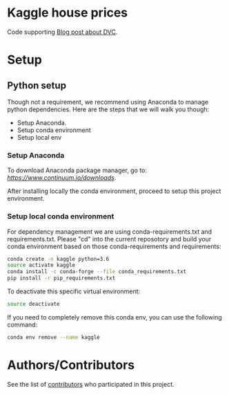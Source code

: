 Kaggle house prices
====================================
Code supporting [Blog post about DVC](https://datacenternotes.com/2018/09/01/aws-server-less-data-pipelines-with-terraform-part-1/).


# Setup

## Python setup

Though not a requirement, we recommend using Anaconda to manage python dependencies. Here are the steps that we will walk you though:
- Setup Anaconda. 
- Setup conda environment
- Setup local env

### Setup Anaconda
To download Anaconda package manager, go to: <i>https://www.continuum.io/downloads</i>.

After installing locally the conda environment, proceed to setup this project environment.


### Setup local conda environment

For dependency management we are using conda-requirements.txt and requirements.txt. 
Please "cd" into the current reposotory and build your conda environment based on those conda-requirements and requirements:
 
```bash
conda create -n kaggle python=3.6
source activate kaggle
conda install -c conda-forge --file conda_requirements.txt
pip install -r pip_requirements.txt
```


To deactivate this specific virtual environment:
```bash
source deactivate
```

If you need to completely remove this conda env, you can use the following command:

```bash
conda env remove --name kaggle
```


# Authors/Contributors

See the list of [contributors](https://github.com/diogoaurelio/serverless-pipelines-blog-series/graphs/contributors) who participated in this project.

